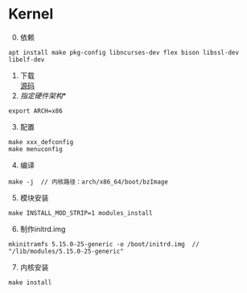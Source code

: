 # Kernel
0. 依赖
```
apt install make pkg-config libncurses-dev flex bison libssl-dev libelf-dev
```
1. 下载  
[源码](https://mirrors.edge.kernel.org/pub/linux/kernel/)
2. *指定硬件架构**
```
export ARCH=x86
```
3. 配置
```
make xxx_defconfig
make menuconfig
```
4. 编译
```
make -j  // 内核路径：arch/x86_64/boot/bzImage
```
5. 模块安装
```
make INSTALL_MOD_STRIP=1 modules_install
```
6. 制作initrd.img
```
mkinitramfs 5.15.0-25-generic -o /boot/initrd.img  // "/lib/modules/5.15.0-25-generic"
```
7. 内核安装
```
make install
```
